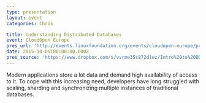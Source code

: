 ```yaml
---
type: presentation
layout: event
categories: Chris

title: Understanding Distributed Databases
event: CloudOpen Europe
pres_url: 'http://events.linuxfoundation.org/events/cloudopen-europe/program/schedule'
date: 2015-10-05T00:00:00.000Z
pres_source: 'https://www.dropbox.com/s/vvrme35s872d1ez/Intro%20to%20DD.key?dl=0'
---
```


Modern applications store a lot data and demand high availability of access to it. To cope with this increasing need, developers have long struggled with scaling, sharding and synchronizing multiple instances of traditional databases.
